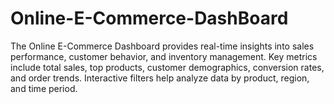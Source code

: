 # Online-E-Commerce-DashBoard
The Online E-Commerce Dashboard provides real-time insights into sales performance, customer behavior, and inventory management. Key metrics include total sales, top products, customer demographics, conversion rates, and order trends. Interactive filters help analyze data by product, region, and time period.
